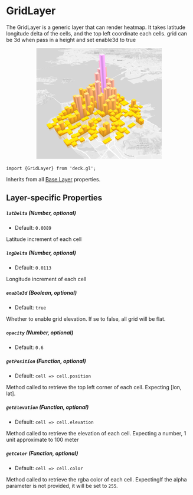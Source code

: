 # GridLayer

The GridLayer is a generic layer that can render heatmap. It takes latitude longitude delta
of the cells, and the top left coordinate each cells. grid can be 3d when pass in a height
and set enable3d to true

<div align="center">
  <img height="300" src="/demo/src/static/images/grid-layer.png" />
</div>

    import {GridLayer} from 'deck.gl';
    
Inherits from all [Base Layer](/docs/layers/base-layer.md) properties.

## Layer-specific Properties

##### `latDelta` (Number, optional)

- Default: `0.0089`

Latitude increment of each cell

##### `lngDelta` (Number, optional)

- Default: `0.0113`

Longitude increment of each cell

##### `enable3d` (Boolean, optional)

- Default: `true`

Whether to enable grid elevation. If se to false, all grid will be flat.

##### `opacity` (Number, optional)

- Default: `0.6`

##### `getPosition` (Function, optional)

- Default: `cell => cell.position`

Method called to retrieve the top left corner of each cell. 
Expecting [lon, lat].

##### `getElevation` (Function, optional)

- Default: `cell => cell.elevation`

Method called to retrieve the elevation of each cell. 
Expecting a number, 1 unit approximate to 100 meter

##### `getColor` (Function, optional)

- Default: `cell => cell.color`

Method called to retrieve the rgba color of each cell. ExpectingIf the alpha parameter
is not provided, it will be set to `255`.
